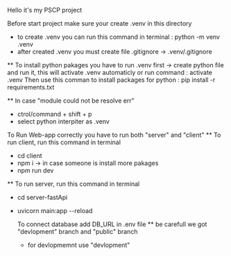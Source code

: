 Hello it's my PSCP project

Before start project make sure your create .venv in this directory

- to create .venv you can run this command in terminal : python -m venv .venv
- after created .venv you must create file .gitignore -> .venv/.gitignore

** To install python pakages you have to run .venv first 
-> create python file and run it, this will activate .venv automaticly or run command : activate .venv
Then use this comman to install packages for python : pip install -r requirements.txt

** In case "module could not be resolve err"
- ctrol/command + shift + p
- select python interpiter as .venv

To Run Web-app correctly you have to run both "server" and "client"
\*\* To run client, run this command in terminal

- cd client
- npm i -> in case someone is install more pakages
- npm run dev

\*\* To run server, run this command in terminal

- cd server-fastApi
- uvicorn main:app --reload

    To connect database add DB_URL in .env file
    ** be carefull we got "devlopment" branch and "public" branch
    - for devlopmemnt use "devlopment"
